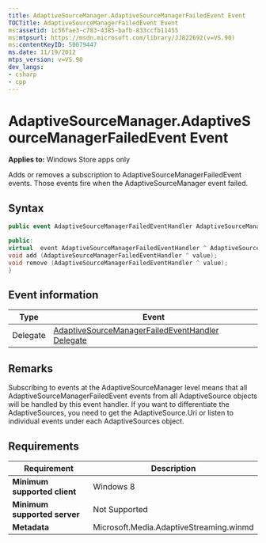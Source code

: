 ```yaml
---
title: AdaptiveSourceManager.AdaptiveSourceManagerFailedEvent Event
TOCTitle: AdaptiveSourceManagerFailedEvent Event
ms:assetid: 1c56fae3-c783-4385-bafb-833ccfb11455
ms:mtpsurl: https://msdn.microsoft.com/library/JJ822692(v=VS.90)
ms:contentKeyID: 50079447
ms.date: 11/19/2012
mtps_version: v=VS.90
dev_langs:
- csharp
- cpp
---
```


# AdaptiveSourceManager.AdaptiveSourceManagerFailedEvent Event

**Applies to:** Windows Store apps only

Adds or removes a subscription to AdaptiveSourceManagerFailedEvent events. Those events fire when the AdaptiveSourceManager event failed.

## Syntax

```csharp
public event AdaptiveSourceManagerFailedEventHandler AdaptiveSourceManagerFailedEvent
```

```cpp
public:
virtual  event AdaptiveSourceManagerFailedEventHandler ^ AdaptiveSourceManagerFailedEvent {
void add (AdaptiveSourceManagerFailedEventHandler ^ value);
void remove (AdaptiveSourceManagerFailedEventHandler ^ value);
}
```

## Event information

|Type|Event|
|--- |--- |
|Delegate|[AdaptiveSourceManagerFailedEventHandler Delegate](adaptivesourcemanagerfailedeventhandler-delegate.md)|

## Remarks

Subscribing to events at the AdaptiveSourceManager level means that all AdaptiveSourceManagerFailedEvent events from all AdaptiveSource objects will be handled by this event handler. If you want to differentiate the AdaptiveSources, you need to get the AdaptiveSource.Uri or listen to individual events under each AdaptiveSources object.

## Requirements

|Requirement|Description|
|--- |--- |
|**Minimum supported client**|Windows 8|
|**Minimum supported server**|Not Supported|
|**Metadata**|Microsoft.Media.AdaptiveStreaming.winmd|
